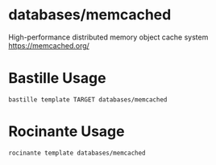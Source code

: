 # databases/memcached
High-performance distributed memory object cache system
https://memcached.org/

# Bastille Usage
```shell
bastille template TARGET databases/memcached
```

# Rocinante Usage
```shell
rocinante template databases/memcached
```

